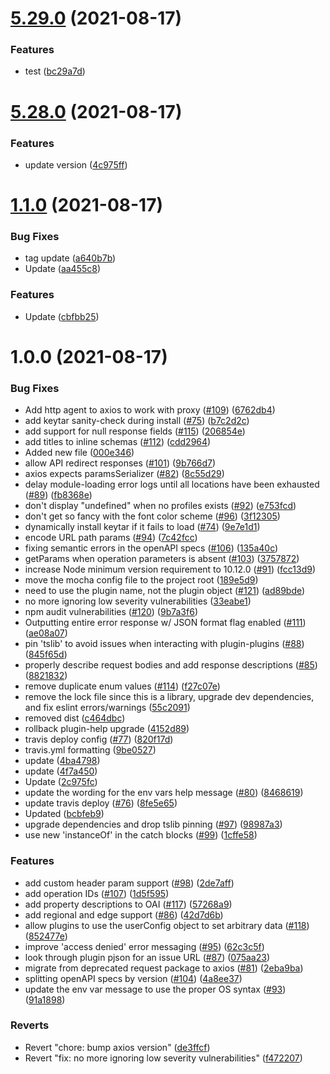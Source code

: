 # [5.29.0](https://github.com/LakshmiRavali/twilio-cli-core/compare/v5.28.0...5.29.0) (2021-08-17)


### Features

* test ([bc29a7d](https://github.com/LakshmiRavali/twilio-cli-core/commit/bc29a7d366f0c3007659029a8932a6bd6097787f))

# [5.28.0](https://github.com/LakshmiRavali/twilio-cli-core/compare/v5.27.1...v5.28.0) (2021-08-17)


### Features

* update version ([4c975ff](https://github.com/LakshmiRavali/twilio-cli-core/commit/4c975ff491932dc6e637db81337e71908d169196))

# [1.1.0](https://github.com/LakshmiRavali/twilio-cli-core/compare/v1.0.0...v1.1.0) (2021-08-17)


### Bug Fixes

* tag update ([a640b7b](https://github.com/LakshmiRavali/twilio-cli-core/commit/a640b7bc295bf89169af8be2caacabcf4663d46d))
* Update ([aa455c8](https://github.com/LakshmiRavali/twilio-cli-core/commit/aa455c81a6b00e36bcc71aeae4cc28cd14181491))


### Features

* Update ([cbfbb25](https://github.com/LakshmiRavali/twilio-cli-core/commit/cbfbb259082ce403e29553bc8aea7d15dfc6113c))

# 1.0.0 (2021-08-17)


### Bug Fixes

* Add http agent to axios to work with proxy ([#109](https://github.com/LakshmiRavali/twilio-cli-core/issues/109)) ([6762db4](https://github.com/LakshmiRavali/twilio-cli-core/commit/6762db45539b08402b0abe0566c41c87b61fa1e0))
* add keytar sanity-check during install ([#75](https://github.com/LakshmiRavali/twilio-cli-core/issues/75)) ([b7c2d2c](https://github.com/LakshmiRavali/twilio-cli-core/commit/b7c2d2c3331b61706c9d56e80b3a1ab3708e542e))
* add support for null response fields ([#115](https://github.com/LakshmiRavali/twilio-cli-core/issues/115)) ([206854e](https://github.com/LakshmiRavali/twilio-cli-core/commit/206854e1b53ba1d8547b29edb1777bea5e6e1d67))
* add titles to inline schemas ([#112](https://github.com/LakshmiRavali/twilio-cli-core/issues/112)) ([cdd2964](https://github.com/LakshmiRavali/twilio-cli-core/commit/cdd296430754e120f0f3c1e29f2fb10d72a43039))
* Added new file ([000e346](https://github.com/LakshmiRavali/twilio-cli-core/commit/000e346d0008b2fee10d49e4495f825ccb68a87a))
* allow API redirect responses ([#101](https://github.com/LakshmiRavali/twilio-cli-core/issues/101)) ([9b766d7](https://github.com/LakshmiRavali/twilio-cli-core/commit/9b766d70c90221c5b77188d85ff33cb225209271))
* axios expects paramsSerializer ([#82](https://github.com/LakshmiRavali/twilio-cli-core/issues/82)) ([8c55d29](https://github.com/LakshmiRavali/twilio-cli-core/commit/8c55d2997d466d04759ffdd7ee6f2c182a277f7d))
* delay module-loading error logs until all locations have been exhausted ([#89](https://github.com/LakshmiRavali/twilio-cli-core/issues/89)) ([fb8368e](https://github.com/LakshmiRavali/twilio-cli-core/commit/fb8368e9f6edd25cf18b55d21c60391bd18d6e35))
* don't display "undefined" when no profiles exists ([#92](https://github.com/LakshmiRavali/twilio-cli-core/issues/92)) ([e753fcd](https://github.com/LakshmiRavali/twilio-cli-core/commit/e753fcd776f35d739fac7d980df5f6bb2ff11d35))
* don't get so fancy with the font color scheme ([#96](https://github.com/LakshmiRavali/twilio-cli-core/issues/96)) ([3f12305](https://github.com/LakshmiRavali/twilio-cli-core/commit/3f12305dce1e95425b7b169914e99d07c4601681))
* dynamically install keytar if it fails to load ([#74](https://github.com/LakshmiRavali/twilio-cli-core/issues/74)) ([9e7e1d1](https://github.com/LakshmiRavali/twilio-cli-core/commit/9e7e1d1ab8bb49f65d67eca4cbc7ad4964930191))
* encode URL path params ([#94](https://github.com/LakshmiRavali/twilio-cli-core/issues/94)) ([7c42fcc](https://github.com/LakshmiRavali/twilio-cli-core/commit/7c42fccf9486201fcb29d41e6472eab52c2fc953))
* fixing semantic errors in the openAPI specs ([#106](https://github.com/LakshmiRavali/twilio-cli-core/issues/106)) ([135a40c](https://github.com/LakshmiRavali/twilio-cli-core/commit/135a40c34dd6feddb444e09107d0bc3e2d802d45))
* getParams when operation parameters is absent ([#103](https://github.com/LakshmiRavali/twilio-cli-core/issues/103)) ([3757872](https://github.com/LakshmiRavali/twilio-cli-core/commit/37578720165c04b43f8dc8c7925390697599f9d8))
* increase Node minimum version requirement to 10.12.0 ([#91](https://github.com/LakshmiRavali/twilio-cli-core/issues/91)) ([fcc13d9](https://github.com/LakshmiRavali/twilio-cli-core/commit/fcc13d9825c1c7f3ea2cec41c1811ef5a5e5b12d))
* move the mocha config file to the project root ([189e5d9](https://github.com/LakshmiRavali/twilio-cli-core/commit/189e5d916a2170b885a06c950a6581006562d306))
* need to use the plugin name, not the plugin object ([#121](https://github.com/LakshmiRavali/twilio-cli-core/issues/121)) ([ad89bde](https://github.com/LakshmiRavali/twilio-cli-core/commit/ad89bde46355fe207a18a4ebe211d25ad8400077))
* no more ignoring low severity vulnerabilities ([33eabe1](https://github.com/LakshmiRavali/twilio-cli-core/commit/33eabe14348665ec6e61fe1b4c1eb9c20e9d05bb))
* npm audit vulnerabilities ([#120](https://github.com/LakshmiRavali/twilio-cli-core/issues/120)) ([9b7a3f6](https://github.com/LakshmiRavali/twilio-cli-core/commit/9b7a3f624d65ddf2b9cdf6c4c9990f9024f0c101))
* Outputting entire error response w/ JSON format flag enabled ([#111](https://github.com/LakshmiRavali/twilio-cli-core/issues/111)) ([ae08a07](https://github.com/LakshmiRavali/twilio-cli-core/commit/ae08a076290718388c09ca43606ea7962357c8c7))
* pin 'tslib' to avoid issues when interacting with plugin-plugins ([#88](https://github.com/LakshmiRavali/twilio-cli-core/issues/88)) ([845f65d](https://github.com/LakshmiRavali/twilio-cli-core/commit/845f65de7caef3df561dbaa3c8725fa92de50eb4))
* properly describe request bodies and add response descriptions ([#85](https://github.com/LakshmiRavali/twilio-cli-core/issues/85)) ([8821832](https://github.com/LakshmiRavali/twilio-cli-core/commit/8821832698e7795251e2927f7cf39efc97f1c114))
* remove duplicate enum values ([#114](https://github.com/LakshmiRavali/twilio-cli-core/issues/114)) ([f27c07e](https://github.com/LakshmiRavali/twilio-cli-core/commit/f27c07e7a835a174bd8d832abcc7d16575a246c6))
* remove the lock file since this is a library, upgrade dev dependencies, and fix eslint errors/warnings ([55c2091](https://github.com/LakshmiRavali/twilio-cli-core/commit/55c209141491ef534e27d9e150f61951513b5df9))
* removed dist ([c464dbc](https://github.com/LakshmiRavali/twilio-cli-core/commit/c464dbc9494cc2183602b1334972968804ce17d2))
* rollback plugin-help upgrade ([4152d89](https://github.com/LakshmiRavali/twilio-cli-core/commit/4152d89e101f9e4950c0583876129fbbd4c367ac))
* travis deploy config ([#77](https://github.com/LakshmiRavali/twilio-cli-core/issues/77)) ([820f17d](https://github.com/LakshmiRavali/twilio-cli-core/commit/820f17dd1e29f83e274c2e3d97bd2ea29e9193a6))
* travis.yml formatting ([9be0527](https://github.com/LakshmiRavali/twilio-cli-core/commit/9be0527f40738f17a2ca7c05cec77d005ce3c633))
* update ([4ba4798](https://github.com/LakshmiRavali/twilio-cli-core/commit/4ba4798a4ab4112289cda9864b6ce3e7a1f48d73))
* update ([4f7a450](https://github.com/LakshmiRavali/twilio-cli-core/commit/4f7a450e715f7c2d5dd91eff0d22f5c1de41310d))
* Update ([2c975fc](https://github.com/LakshmiRavali/twilio-cli-core/commit/2c975fc91c365a5212a3ffd700b67af2352b766b))
* update the wording for the env vars help message ([#80](https://github.com/LakshmiRavali/twilio-cli-core/issues/80)) ([8468619](https://github.com/LakshmiRavali/twilio-cli-core/commit/8468619c8c9fef02ee28cb7142352e5ff5d8f357))
* update travis deploy ([#76](https://github.com/LakshmiRavali/twilio-cli-core/issues/76)) ([8fe5e65](https://github.com/LakshmiRavali/twilio-cli-core/commit/8fe5e65f5c62b78b875041c18b82a8f8754d43e4))
* Updated ([bcbfeb9](https://github.com/LakshmiRavali/twilio-cli-core/commit/bcbfeb966301da63e48149f47946c26d0f173e0b))
* upgrade dependencies and drop tslib pinning ([#97](https://github.com/LakshmiRavali/twilio-cli-core/issues/97)) ([98987a3](https://github.com/LakshmiRavali/twilio-cli-core/commit/98987a30205d01afefdabb67fa8979733f37bf06))
* use new 'instanceOf' in the catch blocks ([#99](https://github.com/LakshmiRavali/twilio-cli-core/issues/99)) ([1cffe58](https://github.com/LakshmiRavali/twilio-cli-core/commit/1cffe58653eee5c874c9d943f009677515cef3d9))


### Features

* add custom header param support ([#98](https://github.com/LakshmiRavali/twilio-cli-core/issues/98)) ([2de7aff](https://github.com/LakshmiRavali/twilio-cli-core/commit/2de7aff8034a376fca4644ea92894cc624a411b3))
* add operation IDs ([#107](https://github.com/LakshmiRavali/twilio-cli-core/issues/107)) ([1d5f595](https://github.com/LakshmiRavali/twilio-cli-core/commit/1d5f595dcc4485f950252a08dc01f52b60319340))
* add property descriptions to OAI ([#117](https://github.com/LakshmiRavali/twilio-cli-core/issues/117)) ([57268a9](https://github.com/LakshmiRavali/twilio-cli-core/commit/57268a908cac24bdc96aa4dd0d189fd9b1c648a9))
* add regional and edge support ([#86](https://github.com/LakshmiRavali/twilio-cli-core/issues/86)) ([42d7d6b](https://github.com/LakshmiRavali/twilio-cli-core/commit/42d7d6b862c8d6a785ff1d29aba49db7fb664849))
* allow plugins to use the userConfig object to set arbitrary data ([#118](https://github.com/LakshmiRavali/twilio-cli-core/issues/118)) ([852477e](https://github.com/LakshmiRavali/twilio-cli-core/commit/852477eac2d79b7cf9049d952771925711f5116c))
* improve 'access denied' error messaging ([#95](https://github.com/LakshmiRavali/twilio-cli-core/issues/95)) ([62c3c5f](https://github.com/LakshmiRavali/twilio-cli-core/commit/62c3c5f460951eb99779fc8c32ee19e48d07f2c7))
* look through plugin pjson for an issue URL ([#87](https://github.com/LakshmiRavali/twilio-cli-core/issues/87)) ([075aa23](https://github.com/LakshmiRavali/twilio-cli-core/commit/075aa23bf40fbd663408802be286437cf4784eb3))
* migrate from deprecated request package to axios ([#81](https://github.com/LakshmiRavali/twilio-cli-core/issues/81)) ([2eba9ba](https://github.com/LakshmiRavali/twilio-cli-core/commit/2eba9ba11e6fd1372874c188e781d678c95e4986))
* splitting openAPI specs by version ([#104](https://github.com/LakshmiRavali/twilio-cli-core/issues/104)) ([4a8ee37](https://github.com/LakshmiRavali/twilio-cli-core/commit/4a8ee370d2e82ddebb780506ad3097e491afdb08))
* update the env var message to use the proper OS syntax ([#93](https://github.com/LakshmiRavali/twilio-cli-core/issues/93)) ([91a1898](https://github.com/LakshmiRavali/twilio-cli-core/commit/91a1898d444598b32e0fcfa88daff4f2372f040b))


### Reverts

* Revert "chore: bump axios version" ([de3ffcf](https://github.com/LakshmiRavali/twilio-cli-core/commit/de3ffcf9e88646783a863219d0072d5d1d359d06))
* Revert "fix: no more ignoring low severity vulnerabilities" ([f472207](https://github.com/LakshmiRavali/twilio-cli-core/commit/f472207a932fe7cc23d49f329542df4883e07f33))
